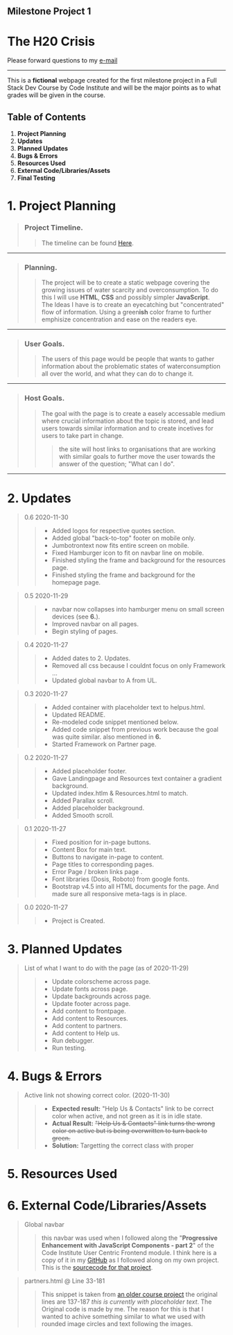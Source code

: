 ## Milestone Project 1

# The H20 Crisis

Please forward questions to my [e-mail](patrik.svahnstrom@gmail.com)

<hr>
This is a <strong>fictional</strong> webpage created for the first milestone project in a Full Stack Dev Course by Code Institute and will be the major points as to what grades will be given in the course.

## Table of Contents

1. <strong>Project Planning</strong>
2. <strong>Updates</strong>
3. <strong>Planned Updates</strong>
4. <strong>Bugs & Errors</strong>
5. <strong>Resources Used</strong>
6. <strong>External Code/Libraries/Assets</strong>
7. <strong>Final Testing</strong>



# 1. Project Planning
> ### Project Timeline.
>> The timeline can be found [Here](https://patrik-svahnstrm-team-1.monday.com/boards/879556521). 

<hr>

> ### Planning.
>> The project will be to create a static webpage covering the growing issues of water scarcity and overconsumption. To do this I will use **HTML**, **CSS** and possibly simpler **JavaScript**. <br>
The Ideas I have is to create an eyecatching but "concentrated" flow of information. Using a green**ish** color frame to further emphisize concentration and ease on the readers eye.
<hr>

> ### User Goals.
>> The users of this page would be people that wants to gather information about the problematic states of waterconsumption all over the world, and what they can do to change it.
<hr>

> ### Host Goals.
>> The goal with the page is to create a easely accessable medium where crucial information about the topic is stored, and lead users towards similar information and to create incetives for users to take part in change.
>>> the site will host links to organisations that are working with similar goals to further move the user towards the answer of the question; "What can I do".
<hr>

# 2. Updates



> 0.6 2020-11-30
>> * Added logos for respective quotes section.
>> * Added global "back-to-top" footer on mobile only.
>> * Jumbotrontext now fits entire screen on mobile.
>> * Fixed Hamburger icon to fit on navbar line on mobile.
>> * Finished styling the frame and background for the resources page.
>> * Finished styling the frame and background for the homepage page.

> 0.5 2020-11-29
>> * navbar now collapses into hamburger menu on small screen devices (see <strong>6.</strong>).
>> * Improved navbar on all pages.
>> * Begin styling of pages.

> 0.4 2020-11-27
>> * Added dates to 2. Updates.
>> * Removed all css because I couldnt focus on only Framework ...
>> * Updated global navbar to A from UL.

> 0.3 2020-11-27
>> * Added container with placeholder text to helpus.html.
>> * Updated README.
>> * Re-modeled code snippet mentioned below.
>> * Added code snippet from previous work because the goal was quite similar. also mentioned in <strong>6.</strong>
>> * Started Framework on Partner page.

> 0.2 2020-11-27
>> * Added placeholder footer.
>> * Gave Landingpage and Resources text container a gradient background.
>> * Updated index.htlm & Resources.html to match.
>> * Added Parallax scroll.
>> * Added placeholder background.
>> * Added Smooth scroll.

> 0.1 2020-11-27
>> * Fixed position for in-page buttons.
>> * Content Box for main text.
>> * Buttons to navigate in-page to content.
>> * Page titles to corresponding pages.
>> * Error Page / broken links page .
>> * Font libraries (Dosis, Roboto) from google fonts.
>> * Bootstrap v4.5 into all HTML documents for the page. And made sure all responsive meta-tags is in place.

> 0.0 2020-11-27
>> * Project is Created.

# 3. Planned Updates

> List of what I want to do with the page (as of 2020-11-29)
>> * Update colorscheme across page.
>> * Update fonts across page.
>> * Update backgrounds across page.
>> * Update footer across page.
>> * Add content to frontpage.
>> * Add content to Resources.
>> * Add content to partners.
>> * Add content to Help us.
>> * Run debugger.
>> * Run testing.

# 4. Bugs & Errors

> Active link not showing correct color. (2020-11-30)
>> * <strong>Expected result:</strong>
>> "Help Us & Contacts" link to be correct color when active, and not green as it is in idle state.
>> * <strong>Actual Result:</strong>
>> ~~"Help Us  & Contacts" link turns the wrong color on active but is being overwritten to turn back to green.~~
>> * <strong>Solution:</strong>
>> Targetting the correct class with proper 

# 5. Resources Used


# 6. External Code/Libraries/Assets
>Global navbar
>> this navbar was used when I followed along the "**Progressive Enhancement with JavaScript Components - part 2**" of the Code Institute User Centric Frontend module.
>> I think here is a copy of it in my [GitHub](https://github.com/Daffie95/bootstrap-intro) as I followed along on my own project. This is the [sourcecode for that project](https://github.com/Code-Institute-Solutions/BootstrappingYourNextBigIdea-BS4/blob/master/03-Components/04-progressive_enhancements_with_javascript_components-part-2/index.html).

> partners.html @ Line 33-181
>> This snippet is taken from [an older course project](https://github.com/Daffie95/bootstrap-intro/blob/master/index.html) the original lines are 137-187 *this is currently with placeholder text*.
>> The Original code is made by me. The reason for this is that I wanted to achive something similar to what we used with rounded image circles and text following the images.